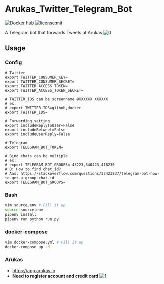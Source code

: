 # Arukas_Twitter_Telegram_Bot
[![Docker hub](https://dockerbuildbadges.quelltext.eu/status.svg?organization=sean2525&repository=arukas_twitter_telegram_bot)](https://hub.docker.com/r/sean2525/arukas_twitter_telegram_bot/builds/)
[![license:mit](https://img.shields.io/badge/license-mit-blue.svg)](https://opensource.org/licenses/MIT)

A Telegram bot that forwards Tweets at Arukas
![0](https://i.imgur.com/qcgbW6Y.gif)

## Usage
### Config
``` env
# Twitter
export TWITTER_CONSUMER_KEY=
export TWITTER_CONSUMER_SECRET=
export TWITTER_ACCESS_TOKEN=
export TWITTER_ACCESS_TOKEN_SECRET=

# TWITTER_IDS can be screenname @XXXXXX XXXXXX
# ex:
# export TWITTER_IDS=github,docker
export TWITTER_IDS=

# Forwarding setting
export includeReplyToUser=False
export includeRetweet=False
export includeUserReply=False

# Telegram
export TELEGRAM_BOT_TOKEN=

# Bind chats can be multiple 
# ex:
# export TELEGRAM_BOT_GROUPS=-43223,340423,418230
# Q: How to find chat_id?
# Ans: https://stackoverflow.com/questions/32423837/telegram-bot-how-to-get-a-group-chat-id
export TELEGRAM_BOT_GROUPS=
```

### Bash
``` bash
vim source.env # Fill it up
source source.env
pipenv install
pipenv run python run.py
```

### docker-compose
``` bash
vim docker-compose.yml # Fill it up
docker-compose up -d
```

### Arukas
* https://app.arukas.io  
* **Need to register account and credit card**
![1](https://i.imgur.com/Nf6VncJ.png)
